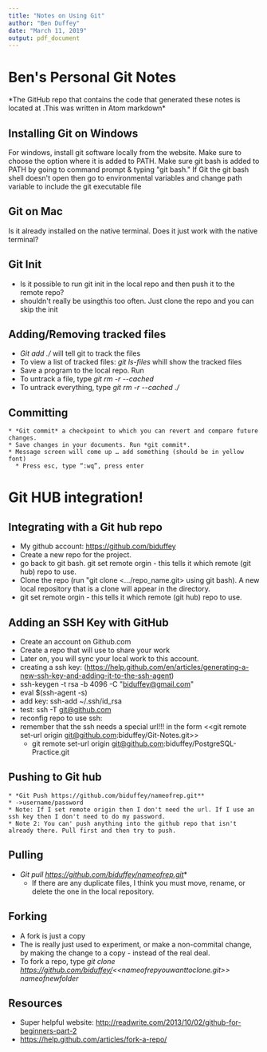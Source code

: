 ```yaml
---
title: "Notes on Using Git"
author: "Ben Duffey"
date: "March 11, 2019"
output: pdf_document
---
```


# Ben's Personal Git Notes
<p> *The GitHub repo that contains the code that generated these notes is located at <https://github.com/biduffey/Git-Notes>.This was written in Atom markdown*</p>

## Installing Git on Windows
  <p> For windows, install git software locally from the website. Make sure to choose the option where it is added to PATH. Make sure git bash is added to PATH by going to command prompt & typing "git bash." If Git the git bash shell doesn't open then go to environmental variables and change path variable to include the git executable file </p>

## Git on Mac
  <p> Is it already installed on the native terminal. Does it just work with the native terminal? </p>


## Git Init
  * Is it possible to run git init in the local repo and then push it to the remote repo?
  * shouldn't really be usingthis too often. Just clone the repo and you can skip the init

## Adding/Removing tracked files
  * *Git add ./<document>*  will tell git to track the files
  * To view a list of tracked files: *git ls-files* whill show the tracked files
  * Save a program to the local repo. Run     
  * To untrack a file, type *git rm -r --cached <document>*
  * To untrack everything, type *git rm -r --cached ./*

## Committing
    * *Git commit* a checkpoint to which you can revert and compare future changes.
    * Save changes in your documents. Run *git commit*.
    * Message screen will come up … add something (should be in yellow font)
      * Press esc, type “:wq”, press enter


Git HUB integration!
=============================

## Integrating with a Git hub repo
  * My github account: https://github.com/biduffey
  * Create a new repo for the project.
  * go back to git bash. git set remote orgin - this tells it which remote (git hub) repo to use.
  * Clone the repo (run "git clone <.../repo_name.git> using git bash). A new local repository that is a clone will appear in the directory.
  * git set remote orgin - this tells it which remote (git hub) repo to use.

## Adding an SSH Key with GitHub
  * Create an account on Github.com
  * Create a repo that will use to share your work
  * Later on, you will sync your local work to this account.
  * creating a ssh key: (https://help.github.com/en/articles/generating-a-new-ssh-key-and-adding-it-to-the-ssh-agent)
  * ssh-keygen -t rsa -b 4096 -C "biduffey@gmail.com"
  * eval $(ssh-agent -s)
  * add key: ssh-add ~/.ssh/id_rsa
  * test: ssh -T git@github.com
  * reconfig repo to use ssh:
  * remember that the ssh needs a special url!!! in the form <<git remote set-url origin git@github.com:biduffey/Git-Notes.git>>
      * git remote set-url origin git@github.com:biduffey/PostgreSQL-Practice.git


## Pushing to Git hub
    * *Git Push https://github.com/biduffey/nameofrep.git**
    * ->username/password
    * Note: If I set remote origin then I don't need the url. If I use an ssh key then I don't need to do my password.
    * Note 2: You can' push anything into the github repo that isn't already there. Pull first and then try to push.

## Pulling
  * *Git pull https://github.com/biduffey/nameofrep.git**
    * If there are any duplicate files, I think you must move, rename, or delete the one in the local repository.

## Forking
  * A fork is just a copy
  * The is really just used to experiment, or make a non-commital change, by making the change to a copy - instead of the real deal.
  * To fork a repo, type *git clone https://github.com/biduffey/<<nameofrepyouwanttoclone.git>> nameofnewfolder*


## Resources
  * Super helpful website: http://readwrite.com/2013/10/02/github-for-beginners-part-2
  * https://help.github.com/articles/fork-a-repo/
